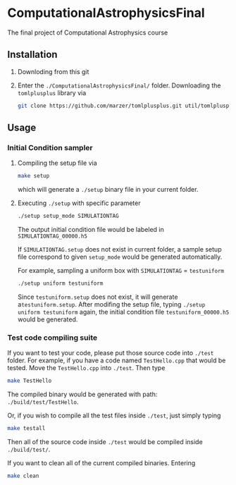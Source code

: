 # ComputationalAstrophysicsFinal
The final project of Computational Astrophysics course

## Installation
1. Downloding from this git

2. Enter the `./ComputationalAstrophysicsFinal/` folder. Downloading the `tomlplusplus` library via

   ```bash
   git clone https://github.com/marzer/tomlplusplus.git util/tomlplusplus 
   ```

   

## Usage

### Initial Condition sampler

1. Compiling the setup file via

   ```bash
   make setup
   ```

   which will generate a `./setup` binary file in your current folder.

2. Executing `./setup` with specific parameter

   ```bash
   ./setup setup_mode SIMULATIONTAG
   ```

   The output initial condition file would be labeled in `SIMULATIONTAG_00000.h5`

   If `SIMULATIONTAG.setup` does not exist in current folder, a sample setup file correspond to given `setup_mode` would be generated automatically.

   For example, sampling a uniform box with `SIMULATIONTAG` = `testuniform`

   ```bash
   ./setup uniform testuniform
   ```

   Since `testuniform.setup` does not exist, it will generate a`testuniform.setup`.  After modifing the setup file, typing `./setup uniform testuniform` again, the initial condition file `testuniform_00000.h5` would be generated.

### Test code compiling suite

If you want to test your code, please put those source code into `./test` folder. For example, if you have a code named `TestHello.cpp` that would be tested. Move the `TestHello.cpp` into `./test`. Then type

``` bash
make TestHello
```

The compiled binary would be generated with path:  `./build/test/TestHello`. 

Or, if you wish to compile all the test files inside `./test`, just simply typing

```bash
make testall
```

Then all of the source code inside `./test` would be compiled inside `./build/test/`. 

If you want to clean all of the current compiled binaries. Entering

```bash
make clean
```

